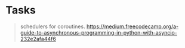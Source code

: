 # Tasks

> schedulers for coroutines.
https://medium.freecodecamp.org/a-guide-to-asynchronous-programming-in-python-with-asyncio-232e2afa44f6